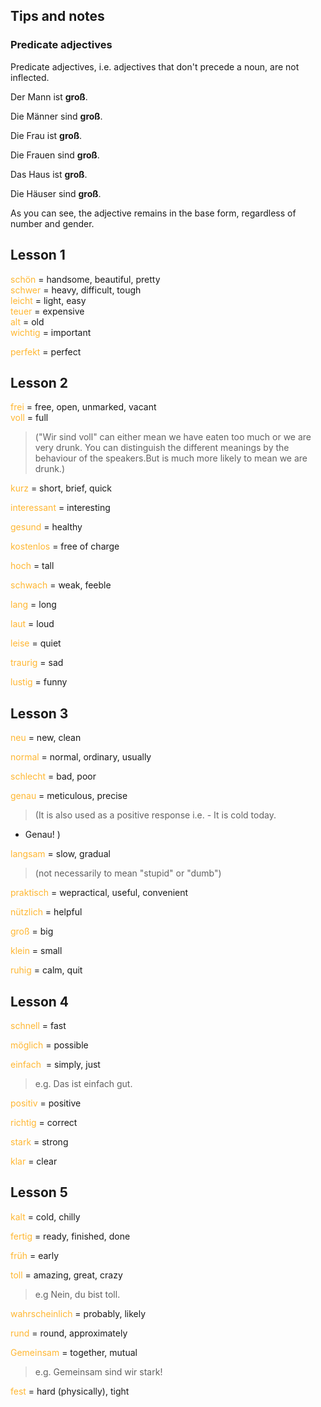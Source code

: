 ## Tips and notes

### Predicate adjectives

Predicate adjectives, i.e. adjectives that don't precede a noun, are not inflected.

Der Mann ist **groß**.

Die Männer sind **groß**.

Die Frau ist **groß**.

Die Frauen sind **groß**.

Das Haus ist **groß**.

Die Häuser sind **groß**.

As you can see, the adjective remains in the base form, regardless of number and gender.

## Lesson 1
<font color = #ffb732> schön </font> = handsome, beautiful, pretty  
<font color = #ffb732> schwer </font> = heavy, difficult, tough  
<font color = #ffb732> leicht </font> = light, easy  
<font color = #ffb732> teuer </font> = expensive  
<font color = #ffb732> alt </font> = old  
<font color = #ffb732> wichtig </font> = important

<font color = #ffb732> perfekt </font> = perfect

## Lesson 2
<font color = #ffb732> frei </font> = free, open, unmarked, vacant  
<font color = #ffb732> voll </font> = full 
> ("Wir sind voll" can either mean we have eaten too much or we are very drunk. You can distinguish the different meanings by the behaviour of the speakers.But is much more likely to mean we are drunk.)

<font color = #ffb732> kurz </font> = short, brief, quick  

<font color = #ffb732> interessant </font> = interesting    

<font color = #ffb732> gesund </font> = healthy    

<font color = #ffb732> kostenlos </font> = free of charge  

<font color = #ffb732> hoch </font> = tall  

<font color = #ffb732> schwach </font> = weak, feeble

<font color = #ffb732> lang </font> = long

<font color = #ffb732> laut </font> = loud

<font color = #ffb732> leise </font> = quiet

<font color = #ffb732> traurig </font> = sad

<font color = #ffb732> lustig </font> = funny

## Lesson 3
<font color = #ffb732> neu </font> = new, clean

<font color = #ffb732> normal </font> = normal, ordinary, usually    

<font color = #ffb732> schlecht </font> = bad, poor    

<font color = #ffb732> genau </font> = meticulous, precise
> (It is also used as a positive response
i.e. - It is cold today.
- Genau!
)

<font color = #ffb732> langsam </font> = slow, gradual  
> (not necessarily to mean "stupid" or "dumb")

<font color = #ffb732> praktisch </font> = wepractical, useful, convenient

<font color = #ffb732> nützlich </font> = helpful

<font color = #ffb732> groß </font> = big

<font color = #ffb732> klein </font> = small

<font color = #ffb732> ruhig </font> = calm, quit

## Lesson 4
<font color = #ffb732> schnell </font> = fast

<font color = #ffb732> möglich </font> = possible

<font color = #ffb732> einfach </font> = simply, just
> e.g. Das ist einfach gut.

<font color = #ffb732> positiv </font> = positive

<font color = #ffb732> richtig </font> = correct
		  		
<font color = #ffb732> stark   </font> = strong

<font color = #ffb732> klar    </font> = clear

## Lesson 5
<font color = #ffb732> kalt           </font> = cold, chilly

<font color = #ffb732> fertig         </font> = ready, finished, done
		
<font color = #ffb732> früh           </font> = early

<font color = #ffb732> toll           </font> = amazing, great, crazy
> e.g  Nein, du bist toll.
		
<font color = #ffb732> wahrscheinlich </font> = probably, likely

<font color = #ffb732> rund           </font> = round, approximately

<font color = #ffb732> Gemeinsam      </font> = together, mutual
> e.g. Gemeinsam sind wir stark!

<font color = #ffb732> fest           </font> = hard (physically), tight














	


		






